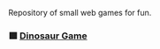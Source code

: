 Repository of small web games for fun.

### 🟩 [Dinosaur Game](https://github.com/containedx/Fun-with-Javascript/tree/master/dinosaur%20game) 
